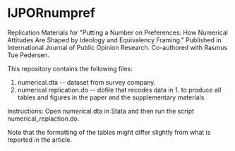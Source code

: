 # IJPORnumpref
Replication Materials for "Putting a Number on Preferences: How Numerical Attitudes Are Shaped by Ideology and Equivalency Framing." Published in International Journal of Public Opinion Research. Co-authored with Rasmus Tue Pedersen.

This repository contains the following files:

1. numerical.dta -- dataset from survey company.
2. numerical replication.do -- dofile that recodes data in 1. to produce all tables and figures in the paper and the supplementary materials.

Instructions: Open numerical.dta in Stata and then run the script numerical_replaction.do.

Note that the formatting of the tables might differ slightly from what is reported in the article. 
